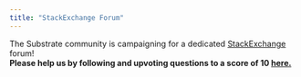 ```yaml
---
title: "StackExchange Forum"
---
```


The Substrate community is campaigning for a dedicated [StackExchange](https://area51.stackexchange.com/proposals/126136/substrate-blockchain-framework) forum!  
**Please help us by following and upvoting questions to a score of 10 [here.](https://area51.stackexchange.com/proposals/126136/substrate-blockchain-framework)**

